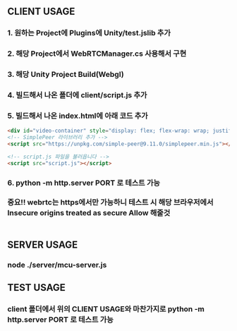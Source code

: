 ## CLIENT USAGE
### 1. 원하는 Project에 Plugins에 Unity/test.jslib 추가
### 2. 해당 Project에서 WebRTCManager.cs 사용해서 구현
### 3. 해당 Unity Project Build(Webgl)
### 4. 빌드해서 나온 폴더에 client/script.js 추가
### 5. 빌드해서 나온 index.html에 아래 코드 추가
```html
<div id="video-container" style="display: flex; flex-wrap: wrap; justify-content: flex-start; align-items: center;"></div>
<!-- SimplePeer 라이브러리 추가 -->
<script src="https://unpkg.com/simple-peer@9.11.0/simplepeer.min.js"></script>

<!-- script.js 파일을 불러옵니다 -->
<script src="script.js"></script>
```
### 6. python -m http.server PORT 로 테스트 가능<br/><br/> 중요!! webrtc는 https에서만 가능하니 테스트 시 해당 브라우저에서 Insecure origins treated as secure Allow 해줄것<br/><br/>

## SERVER USAGE
### node ./server/mcu-server.js

## TEST USAGE
### client 폴더에서 위의 CLIENT USAGE와 마찬가지로 python -m http.server PORT 로 테스트 가능